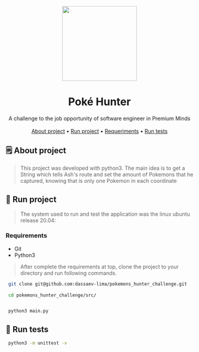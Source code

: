 <div align="center">
<img src="https://user-images.githubusercontent.com/48656494/178805488-6dcbbe57-4e4f-49a4-8708-1d0f9609b815.png" heigth="200px" width="200px"/><br>
<h1> Poké Hunter</h1>
  <span>
    A challenge to the job opportunity of software engineer in Premium Minds
  </span><br><br>
  <div align="center">
      <a href="#spiral_notepad-about-project">About project</a> •
      <a href="#rocket-run-project">Run project</a> •
      <a href="#requirements">Requeriments</a> •
      <a href="#test_tube-run-tests">Run tests</a>
  </div>
</div>

## :spiral_notepad: About project

> This project was developed with python3. The main idea is to get a String which tells Ash's route and set the amount of Pokemons that he captured, knowing that is only one Pokemon in each coordinate

## 	:rocket: Run project
> The system used to run and test the application was the linux ubuntu release 20.04:

### Requirements
 - Git
 - Python3

> After complete the requirements at top, clone the project to your directory and run following commands.

```bash
 git clone git@github.com:dassaev-lima/pokemons_hunter_challenge.git
 
 cd pokemons_hunter_challenge/src/
```
```python3

 python3 main.py

```
## :test_tube: Run tests

```bash
 python3 -m unittest -v

```

